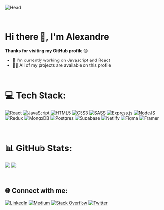 ![Head](https://www.wallpapertip.com/wmimgs/83-838172_programming-javascript.jpg)

<br />

# Hi there 👋, I'm Alexandre

**Thanks for visiting my GitHub profile** 😊

- 🔭 I’m currently working on Javascript and React
- 👨‍💻 All of my projects are available on this profile

<br />

# 💻 Tech Stack:

![React](https://img.shields.io/badge/react-%2320232a.svg?style=for-the-badge&logo=react&logoColor=%2361DAFB)
![JavaScript](https://img.shields.io/badge/javascript-%23323330.svg?style=for-the-badge&logo=javascript&logoColor=%23F7DF1E)
![HTML5](https://img.shields.io/badge/html5-%23E34F26.svg?style=for-the-badge&logo=html5&logoColor=white)
![CSS3](https://img.shields.io/badge/css3-%231572B6.svg?style=for-the-badge&logo=css3&logoColor=white)
![SASS](https://img.shields.io/badge/SASS-hotpink.svg?style=for-the-badge&logo=SASS&logoColor=white)
![Express.js](https://img.shields.io/badge/express.js-%23404d59.svg?style=for-the-badge&logo=express&logoColor=%2361DAFB)
![NodeJS](https://img.shields.io/badge/node.js-6DA55F?style=for-the-badge&logo=node.js&logoColor=white)
![Redux](https://img.shields.io/badge/redux-%23593d88.svg?style=for-the-badge&logo=redux&logoColor=white)
![MongoDB](https://img.shields.io/badge/MongoDB-%234ea94b.svg?style=for-the-badge&logo=mongodb&logoColor=white)
![Postgres](https://img.shields.io/badge/postgres-%23316192.svg?style=for-the-badge&logo=postgresql&logoColor=white)
![Supabase](https://img.shields.io/badge/Supabase-3ECF8E?style=for-the-badge&logo=supabase&logoColor=white)
![Netlify](https://img.shields.io/badge/netlify-%23000000.svg?style=for-the-badge&logo=netlify&logoColor=#00C7B7)
![Figma](https://img.shields.io/badge/figma-%23F24E1E.svg?style=for-the-badge&logo=figma&logoColor=white)
![Framer](https://img.shields.io/badge/Framer-black?style=for-the-badge&logo=framer&logoColor=blue)

<br />

# 📊 GitHub Stats:

![](https://github-readme-stats.vercel.app/api?username=Alexandre-st&theme=react&hide_border=true&include_all_commits=true&count_private=false)
![](https://github-readme-stats.vercel.app/api/top-langs/?username=Alexandre-st&theme=react&hide_border=true&include_all_commits=true&count_private=false&layout=compact)

<br />

## 🌐 Connect with me:

[![LinkedIn](https://img.shields.io/badge/LinkedIn-%230077B5.svg?logo=linkedin&logoColor=white)](https://linkedin.com/in/alexandre-saint-prix)
[![Medium](https://img.shields.io/badge/Medium-12100E?logo=medium&logoColor=white)](https://medium.com/@alexandre.saintprix)
[![Stack Overflow](https://img.shields.io/badge/-Stackoverflow-FE7A16?logo=stack-overflow&logoColor=white)](https://stackoverflow.com/users/Alexandre-st)
[![Twitter](https://img.shields.io/badge/Twitter-%231DA1F2.svg?logo=Twitter&logoColor=white)](https://twitter.com/a_saintprix)
